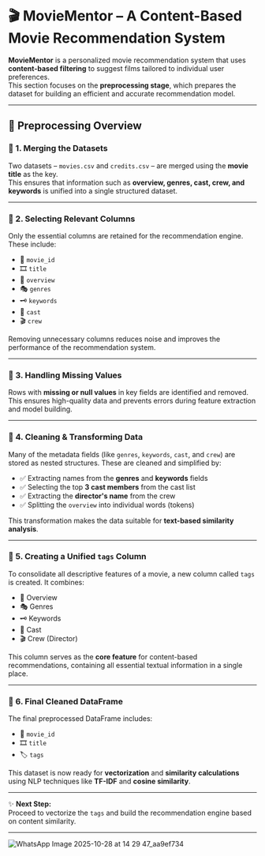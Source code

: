 # 🎬 MovieMentor – A Content-Based Movie Recommendation System

**MovieMentor** is a personalized movie recommendation system that uses **content-based filtering** to suggest films tailored to individual user preferences.  
This section focuses on the **preprocessing stage**, which prepares the dataset for building an efficient and accurate recommendation model.

---

## 🔧 Preprocessing Overview

### 📌 1. Merging the Datasets
Two datasets – `movies.csv` and `credits.csv` – are merged using the **movie title** as the key.  
This ensures that information such as **overview, genres, cast, crew, and keywords** is unified into a single structured dataset.

---

### 📌 2. Selecting Relevant Columns
Only the essential columns are retained for the recommendation engine. These include:

- 🎥 `movie_id`  
- 🎞️ `title`  
- 📝 `overview`  
- 🎭 `genres`  
- 🗝️ `keywords`  
- 👥 `cast`  
- 🎬 `crew`  

Removing unnecessary columns reduces noise and improves the performance of the recommendation system.

---

### 📌 3. Handling Missing Values
Rows with **missing or null values** in key fields are identified and removed.  
This ensures high-quality data and prevents errors during feature extraction and model building.

---

### 📌 4. Cleaning & Transforming Data
Many of the metadata fields (like `genres`, `keywords`, `cast`, and `crew`) are stored as nested structures. These are cleaned and simplified by:

- ✅ Extracting names from the **genres** and **keywords** fields  
- ✅ Selecting the top **3 cast members** from the cast list  
- ✅ Extracting the **director's name** from the crew  
- ✅ Splitting the `overview` into individual words (tokens)  

This transformation makes the data suitable for **text-based similarity analysis**.

---

### 📌 5. Creating a Unified `tags` Column
To consolidate all descriptive features of a movie, a new column called `tags` is created. It combines:

- 📝 Overview  
- 🎭 Genres  
- 🗝️ Keywords  
- 👥 Cast  
- 🎬 Crew (Director)  

This column serves as the **core feature** for content-based recommendations, containing all essential textual information in a single place.

---

### 📌 6. Final Cleaned DataFrame
The final preprocessed DataFrame includes:

- 🎥 `movie_id`  
- 🎞️ `title`  
- 🏷️ `tags`  

This dataset is now ready for **vectorization** and **similarity calculations** using NLP techniques like **TF-IDF** and **cosine similarity**.

---

✨ **Next Step:**  
Proceed to vectorize the `tags` and build the recommendation engine based on content similarity.

---

![WhatsApp Image 2025-10-28 at 14 29 47_aa9ef734](https://github.com/user-attachments/assets/d6514ec8-85ba-416d-a58a-764d2c9ebb55)
